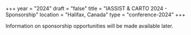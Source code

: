 +++
year = "2024"
draft = "false"
title = "IASSIST & CARTO 2024 - Sponsorship"
location = "Halifax, Canada"
type = "conference-2024"
+++

Information on sponsorship opportunities will be made available later. 

<!--
## Platinum

<div style="display:flex;align-items:center;margin:2em 0 4em 0;">
  <div>
    {{< figure src="aristotle.png" alt="Aristotle Metadata logo" >}}
  </div>
  <div style="margin-left:1em;">
    <a href="https://www.aristotlemetadata.com/">Aristotle Metadata</a>
  </div>
</div>

<div style="display:flex;align-items:center;margin:2em 0 4em 0;">
  <div>
    {{< figure src="icpsr.png" alt="ICPSR logo" >}}
  </div> 
  <div style="margin-left:1em;">
    <a href="https://www.icpsr.umich.edu/">Inter-university Consortium for Political and Social Research (ICPSR)</a>
  </div>
</div>

<div style="display:flex;align-items:center;margin:2em 0 4em 0;">
  <div>
    {{< figure src="ukds.png" alt="UK Data Service logo" >}}
  </div> 
  <div style="margin-left:1em;">
    <a href="https://ukdataservice.ac.uk/">UK Data Service</a>
  </div>
</div>

## Gold

<div style="display:flex;align-items:center;margin:2em 0 4em 0;">
  <div>
    {{< figure src="ciesin.png" alt="CIESIN" >}}
  </div>
  <div style="margin-left:1em;">
   <a href="http://ciesin.org/">Columbia Climate School. Center for Earth Science Information Network (CIESIN)</a>
  </div>
</div>

<div style="display:flex;align-items:center;margin:2em 0 4em 0;">
  <div>
    {{< figure src="clarivate.png" alt="Clarivate/ProQuest" >}}
  </div> 
  <div style="margin-left:1em;">
    <a href="https://clarivate.com/">Clarivate/ProQuest</a>
  </div>
</div>

<div style="display:flex;align-items:center;margin:2em 0 4em 0;">
  <div>
    {{< figure src="wrds.png" alt="WRDS" >}}
  </div> 
  <div style="margin-left:1em;">
    <a href="https://wrds-www.wharton.upenn.edu/">Wharton Research Data Services (WRDS), The Wharton School</a>
  </div>
</div>

## Silver

<div style="display:flex;align-items:center;margin:2em 0 4em 0;">
  <div>
    {{< figure src="carl.png" alt="CARL" >}}
  </div>
  <div style="margin-left:1em;">
    <a href="https://www.carl-abrc.ca/">Canadian Association of Research Libraries - Association des bibliothèques de recherche du Canada</a>
  </div>
</div>

<div style="display:flex;align-items:center;margin:2em 0 4em 0;">
  <div>
    {{< figure src="ddi.png" alt="DDI Alliance" >}}
  </div> 
  <div style="margin-left:1em;">
   <a href="https://ddialliance.org/">DDI Alliance</a>
  </div>
</div>

<div style="display:flex;align-items:center;margin:2em 0 4em 0;">
  <div>
    {{< figure src="ebsco.png" alt="Ebsco" >}}
  </div> 
  <div style="margin-left:1em;">
    <a href="https://www.ebsco.com/">Ebsco</a>
  </div>
</div>

<div style="display:flex;align-items:center;margin:2em 0 4em 0;">
  <div>
    {{< figure src="temple.png" alt="Temple University Libraries" >}}
  </div> 
  <div style="margin-left:1em;">
    <a href="https://library.temple.edu/">Temple University Libraries</a>
  </div>
</div>

## Bronze

<div style="display:flex;align-items:center;margin:2em 0 4em 0;">
  <div>
    {{< figure src="roper.png" alt="Roper Center" >}}
  </div>
  <div style="margin-left:1em;">
    <a href="https://ropercenter.cornell.edu/">Roper Center for Public Opinion Research</a>
  </div>
</div>

<div style="display:flex;align-items:center;margin:2em 0 4em 0;">
  <div>
    {{< figure src="upenn.png" alt="Penn Libraries" >}}
  </div> 
  <div style="margin-left:1em;">
    <a href="https://www.library.upenn.edu/">University of Pennsylvania Libraries</a>
  </div>
</div>

<br style="clear:both;">
-->